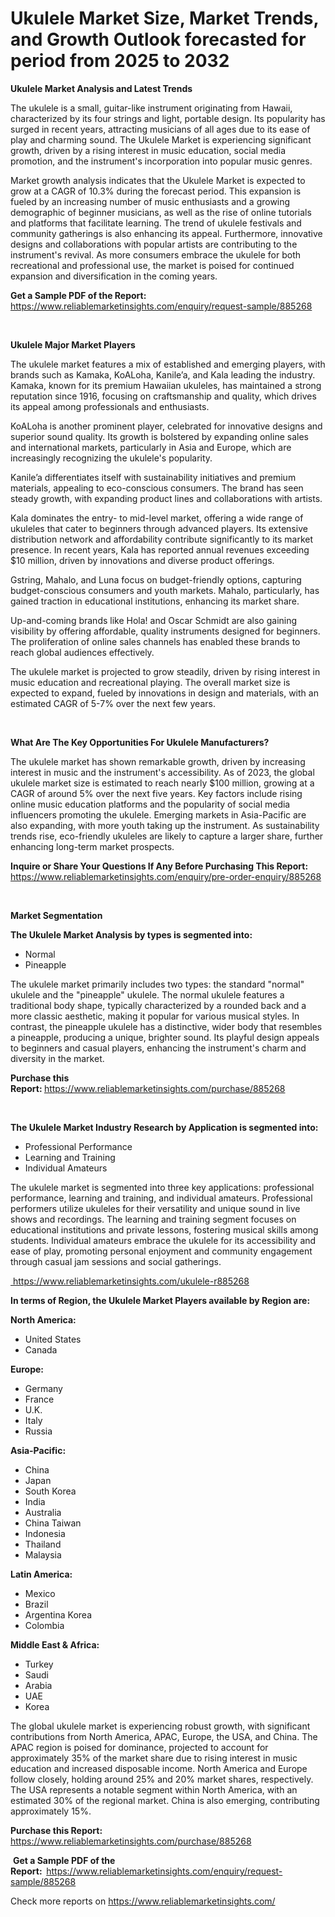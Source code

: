 <p><h1>Ukulele Market Size, Market Trends, and Growth Outlook forecasted for period from 2025 to 2032</h1></p><p><strong>Ukulele Market Analysis and Latest Trends</strong></p>
<p><p>The ukulele is a small, guitar-like instrument originating from Hawaii, characterized by its four strings and light, portable design. Its popularity has surged in recent years, attracting musicians of all ages due to its ease of play and charming sound. The Ukulele Market is experiencing significant growth, driven by a rising interest in music education, social media promotion, and the instrument's incorporation into popular music genres.</p><p>Market growth analysis indicates that the Ukulele Market is expected to grow at a CAGR of 10.3% during the forecast period. This expansion is fueled by an increasing number of music enthusiasts and a growing demographic of beginner musicians, as well as the rise of online tutorials and platforms that facilitate learning. The trend of ukulele festivals and community gatherings is also enhancing its appeal. Furthermore, innovative designs and collaborations with popular artists are contributing to the instrument's revival. As more consumers embrace the ukulele for both recreational and professional use, the market is poised for continued expansion and diversification in the coming years.</p></p>
<p><strong>Get a Sample PDF of the Report:&nbsp;</strong> <a href="https://www.reliablemarketinsights.com/enquiry/request-sample/885268?utm_campaign=3038&utm_medium=2&utm_source=Github&utm_content=ia&utm_term=05042025&utm_id=ukulele">https://www.reliablemarketinsights.com/enquiry/request-sample/885268</a></p>
<p>&nbsp;</p>
<p><strong>Ukulele Major Market Players</strong></p>
<p><p>The ukulele market features a mix of established and emerging players, with brands such as Kamaka, KoALoha, Kanile’a, and Kala leading the industry. Kamaka, known for its premium Hawaiian ukuleles, has maintained a strong reputation since 1916, focusing on craftsmanship and quality, which drives its appeal among professionals and enthusiasts.</p><p>KoALoha is another prominent player, celebrated for innovative designs and superior sound quality. Its growth is bolstered by expanding online sales and international markets, particularly in Asia and Europe, which are increasingly recognizing the ukulele's popularity.</p><p>Kanile’a differentiates itself with sustainability initiatives and premium materials, appealing to eco-conscious consumers. The brand has seen steady growth, with expanding product lines and collaborations with artists.</p><p>Kala dominates the entry- to mid-level market, offering a wide range of ukuleles that cater to beginners through advanced players. Its extensive distribution network and affordability contribute significantly to its market presence. In recent years, Kala has reported annual revenues exceeding $10 million, driven by innovations and diverse product offerings.</p><p>Gstring, Mahalo, and Luna focus on budget-friendly options, capturing budget-conscious consumers and youth markets. Mahalo, particularly, has gained traction in educational institutions, enhancing its market share.</p><p>Up-and-coming brands like Hola! and Oscar Schmidt are also gaining visibility by offering affordable, quality instruments designed for beginners. The proliferation of online sales channels has enabled these brands to reach global audiences effectively.</p><p>The ukulele market is projected to grow steadily, driven by rising interest in music education and recreational playing. The overall market size is expected to expand, fueled by innovations in design and materials, with an estimated CAGR of 5-7% over the next few years.</p></p>
<p>&nbsp;</p>
<p><strong>What Are The Key Opportunities For Ukulele Manufacturers?</strong></p>
<p><p>The ukulele market has shown remarkable growth, driven by increasing interest in music and the instrument's accessibility. As of 2023, the global ukulele market size is estimated to reach nearly $100 million, growing at a CAGR of around 5% over the next five years. Key factors include rising online music education platforms and the popularity of social media influencers promoting the ukulele. Emerging markets in Asia-Pacific are also expanding, with more youth taking up the instrument. As sustainability trends rise, eco-friendly ukuleles are likely to capture a larger share, further enhancing long-term market prospects.</p></p>
<p><strong>Inquire or Share Your Questions If Any Before Purchasing This Report:</strong> <a href="https://www.reliablemarketinsights.com/enquiry/pre-order-enquiry/885268?utm_campaign=3038&utm_medium=2&utm_source=Github&utm_content=ia&utm_term=05042025&utm_id=ukulele">https://www.reliablemarketinsights.com/enquiry/pre-order-enquiry/885268</a></p>
<p>&nbsp;</p>
<p><strong>Market Segmentation</strong></p>
<p><strong>The Ukulele Market Analysis by types is segmented into:</strong></p>
<p><ul><li>Normal</li><li>Pineapple</li></ul></p>
<p><p>The ukulele market primarily includes two types: the standard "normal" ukulele and the "pineapple" ukulele. The normal ukulele features a traditional body shape, typically characterized by a rounded back and a more classic aesthetic, making it popular for various musical styles. In contrast, the pineapple ukulele has a distinctive, wider body that resembles a pineapple, producing a unique, brighter sound. Its playful design appeals to beginners and casual players, enhancing the instrument's charm and diversity in the market.</p></p>
<p><strong>Purchase this Report:&nbsp;</strong><a href="https://www.reliablemarketinsights.com/purchase/885268?utm_campaign=3038&utm_medium=2&utm_source=Github&utm_content=ia&utm_term=05042025&utm_id=ukulele">https://www.reliablemarketinsights.com/purchase/885268</a></p>
<p>&nbsp;</p>
<p><strong>The Ukulele Market Industry Research by Application is segmented into:</strong></p>
<p><ul><li>Professional Performance</li><li>Learning and Training</li><li>Individual Amateurs</li></ul></p>
<p><p>The ukulele market is segmented into three key applications: professional performance, learning and training, and individual amateurs. Professional performers utilize ukuleles for their versatility and unique sound in live shows and recordings. The learning and training segment focuses on educational institutions and private lessons, fostering musical skills among students. Individual amateurs embrace the ukulele for its accessibility and ease of play, promoting personal enjoyment and community engagement through casual jam sessions and social gatherings.</p></p>
<p><a href="https://www.reliablemarketinsights.com/ukulele-r885268?utm_campaign=3038&utm_medium=2&utm_source=Github&utm_content=ia&utm_term=05042025&utm_id=ukulele">&nbsp;https://www.reliablemarketinsights.com/ukulele-r885268</a></p>
<p><strong>In terms of Region, the Ukulele Market Players available by Region are:</strong></p>
<p>
    <p> <strong> North America: </strong>
        <ul>
            <li>United States</li>
            <li>Canada</li>
        </ul>
        </p> 
    <p> <strong> Europe: </strong>
        <ul>
            <li>Germany</li>
            <li>France</li>
            <li>U.K.</li>
            <li>Italy</li>
            <li>Russia</li>
        </ul>
        </p> 
    <p> <strong> Asia-Pacific: </strong>
        <ul>
            <li>China</li>
            <li>Japan</li>
            <li>South Korea</li>
            <li>India</li>
            <li>Australia</li>
            <li>China Taiwan</li>
            <li>Indonesia</li>
            <li>Thailand</li>
            <li>Malaysia</li>
        </ul>
        </p> 
    <p> <strong> Latin America: </strong>
        <ul>
            <li>Mexico</li>
            <li>Brazil</li>
            <li>Argentina Korea</li>
            <li>Colombia</li>
        </ul>
        </p> 
    <p> <strong> Middle East & Africa: </strong>
        <ul>
            <li>Turkey</li>
            <li>Saudi</li>
            <li>Arabia</li>
            <li>UAE</li>
            <li>Korea</li>
        </ul>
    </p>
    </p>
<p><p>The global ukulele market is experiencing robust growth, with significant contributions from North America, APAC, Europe, the USA, and China. The APAC region is poised for dominance, projected to account for approximately 35% of the market share due to rising interest in music education and increased disposable income. North America and Europe follow closely, holding around 25% and 20% market shares, respectively. The USA represents a notable segment within North America, with an estimated 30% of the regional market. China is also emerging, contributing approximately 15%.</p></p>
<p><strong>Purchase this Report: </strong><a href="https://www.reliablemarketinsights.com/purchase/885268?utm_campaign=3038&utm_medium=2&utm_source=Github&utm_content=ia&utm_term=05042025&utm_id=ukulele">https://www.reliablemarketinsights.com/purchase/885268</a></p>
<p>&nbsp;<strong>Get a Sample PDF of the Report:&nbsp;&nbsp;</strong><a href="https://www.reliablemarketinsights.com/enquiry/request-sample/885268?utm_campaign=3038&utm_medium=2&utm_source=Github&utm_content=ia&utm_term=05042025&utm_id=ukulele">https://www.reliablemarketinsights.com/enquiry/request-sample/885268</a></p>
<p><strong></strong></p>
<p>Check more reports on <a href="https://www.reliablemarketinsights.com/?utm_campaign=3038&utm_medium=2&utm_source=Github&utm_content=ia&utm_term=05042025&utm_id=ukulele">https://www.reliablemarketinsights.com/</a></p>